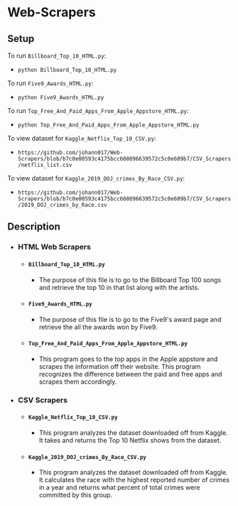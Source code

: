 # Web-Scrapers

## Setup

To run `Billboard_Top_10_HTML.py`:
- `python Billboard_Top_10_HTML.py`

To run `Five9_Awards_HTML.py`:
- `python Five9_Awards_HTML.py`

To run `Top_Free_And_Paid_Apps_From_Apple_Appstore_HTML.py`:
- `python Top_Free_And_Paid_Apps_From_Apple_Appstore_HTML.py`

To view dataset for `Kaggle_Netflix_Top_10_CSV.py`:
- `https://github.com/johann017/Web-Scrapers/blob/b7c0e00593c4175bcc608096639572c5c0e609b7/CSV_Scrapers/netflix_list.csv`

To view dataset for `Kaggle_2019_DOJ_crimes_By_Race_CSV.py`:
- `https://github.com/johann017/Web-Scrapers/blob/b7c0e00593c4175bcc608096639572c5c0e609b7/CSV_Scrapers/2019_DOJ_crimes_by_Race.csv`

## Description

- ### HTML Web Scrapers

  - #### `Billboard_Top_10_HTML.py`
    - The purpose of this file is to go to the Billboard Top 100 songs and retrieve the top 10 in that list along with the artists.

  - #### `Five9_Awards_HTML.py`
    - The purpose of this file is to go to the Five9's award page and retrieve the all the awards won by Five9.
    
  - #### `Top_Free_And_Paid_Apps_From_Apple_Appstore_HTML.py`
    - This program goes to the top apps in the Apple appstore and scrapes the information off their website. This program recognizes the difference between the paid and free apps and scrapes them accordingly.
    
- ### CSV Scrapers

  - #### `Kaggle_Netflix_Top_10_CSV.py`
    - This program analyzes the dataset downloaded off from Kaggle. It takes and returns the Top 10 Netflix shows from the dataset.
 
  - #### `Kaggle_2019_DOJ_crimes_By_Race_CSV.py`
    - This program analyzes the dataset downloaded off from Kaggle. It calculates the race with the highest reported number of crimes in a year and returns what percent of total crimes were committed by this group.
